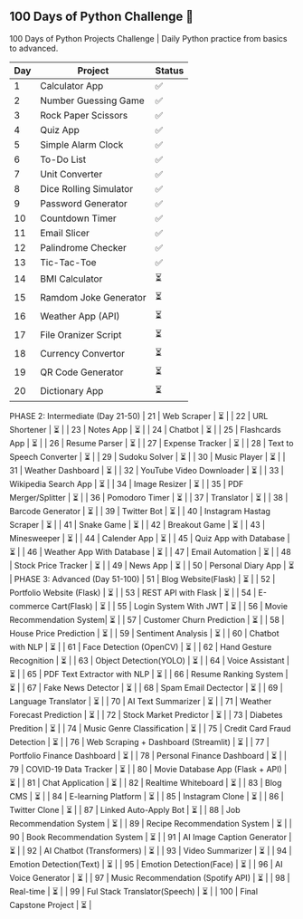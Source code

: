 ## 100 Days of Python Challenge 🚀
100 Days of Python Projects Challenge | Daily Python practice from basics to advanced.

| Day | Project | Status |
|-----|----------|--------|
| 1   | Calculator App | ✅ |
| 2   | Number Guessing Game | ✅ |
| 3   | Rock Paper Scissors | ✅ |
| 4   | Quiz App | ✅ |
| 5   | Simple Alarm Clock | ✅ |
| 6   | To-Do List | ✅ |
| 7   | Unit Converter | ✅ |
| 8   | Dice Rolling Simulator | ✅ |
| 9   | Password Generator | ✅ |
| 10  | Countdown Timer | ✅ |
| 11  | Email Slicer | ✅ |
| 12  | Palindrome Checker | ✅ |
| 13  | Tic-Tac-Toe | ✅ |
| 14  | BMI Calculator | ⏳ |
| 15  | Ramdom Joke Generator | ⏳ |
| 16  | Weather App (API) | ⏳ |
| 17  | File Oranizer Script | ⏳ |
| 18  | Currency Convertor | ⏳ |
| 19  | QR Code Generator | ⏳ |
| 20  | Dictionary App | ⏳ |
PHASE 2: Intermediate (Day 21-50)
| 21  | Web Scraper | ⏳ |
| 22  | URL Shortener | ⏳ |
| 23  | Notes App | ⏳ |
| 24  | Chatbot | ⏳ |
| 25  | Flashcards App | ⏳ |
| 26  | Resume Parser | ⏳ |
| 27  | Expense Tracker | ⏳ |
| 28  | Text to Speech Converter | ⏳ |
| 29  | Sudoku Solver | ⏳ |
| 30  | Music Player | ⏳ |
| 31  | Weather Dashboard | ⏳ |
| 32  | YouTube Video Downloader | ⏳ |
| 33  | Wikipedia Search App | ⏳ |
| 34  | Image Resizer | ⏳ |
| 35  | PDF Merger/Splitter | ⏳ |
| 36  | Pomodoro Timer | ⏳ |
| 37  | Translator | ⏳ |
| 38  | Barcode Generator | ⏳ |
| 39  | Twitter Bot | ⏳ |
| 40  | Instagram Hastag Scraper | ⏳ |
| 41  | Snake Game | ⏳ |
| 42  | Breakout Game | ⏳ |
| 43  | Minesweeper | ⏳ |
| 44  | Calender App | ⏳ |
| 45  | Quiz App with Database | ⏳ |
| 46  | Weather App With Database | ⏳ |
| 47  | Email Automation | ⏳ |
| 48  | Stock Price Tracker | ⏳ |
| 49  | News App | ⏳ |
| 50  | Personal Diary App | ⏳ |
PHASE 3: Advanced (Day 51-100)
| 51  | Blog Website(Flask) | ⏳ |
| 52  | Portfolio Website (Flask) | ⏳ |
| 53  | REST API with Flask | ⏳ |
| 54  | E-commerce Cart(Flask) | ⏳ |
| 55  | Login System With JWT | ⏳ |
| 56  | Movie Recommendation System| ⏳ |
| 57  | Customer Churn Prediction | ⏳ |
| 58  | House Price Prediction | ⏳ |
| 59  | Sentiment Analysis | ⏳ |
| 60  | Chatbot with NLP | ⏳ |
| 61  | Face Detection (OpenCV) | ⏳ |
| 62  | Hand Gesture Recognition | ⏳ |
| 63  | Object Detection(YOLO) | ⏳ |
| 64  | Voice Assistant | ⏳ |
| 65  | PDF Text Extractor with NLP | ⏳ |
| 66  | Resume Ranking System | ⏳ |
| 67  | Fake News Detector | ⏳ |
| 68  | Spam Email Dectector | ⏳ |
| 69  | Language Translator | ⏳ |
| 70  | AI Text Summarizer | ⏳ |
| 71  | Weather Forecast Prediction | ⏳ |
| 72  | Stock Market Predictor | ⏳ |
| 73  | Diabetes Predition | ⏳ |
| 74  | Music Genre Classification | ⏳ |
| 75  | Credit Card Fraud Detection | ⏳ |
| 76  | Web Scraping + Dashboard (Streamlit) | ⏳ |
| 77  | Portfolio Finance Dashboard | ⏳ |
| 78  | Personal Finance Dashboard | ⏳ |
| 79  | COVID-19 Data Tracker | ⏳ |
| 80  | Movie Database App (Flask + API) | ⏳ |
| 81  | Chat Application | ⏳ |
| 82  | Realtime Whiteboard | ⏳ |
| 83  | Blog CMS | ⏳ |
| 84  | E-learning Platform | ⏳ |
| 85  | Instagram Clone | ⏳ |
| 86  | Twitter Clone | ⏳ |
| 87  | Linked Auto-Apply Bot | ⏳ |
| 88  | Job Recommendation System | ⏳ |
| 89  | Recipe Recommendation System  | ⏳ |
| 90  | Book Recommendation System | ⏳ |
| 91  | AI Image Caption Generator | ⏳ |
| 92  | AI Chatbot (Transformers) | ⏳ |
| 93  | Video Summarizer | ⏳ |
| 94  | Emotion Detection(Text) | ⏳ |
| 95  | Emotion Detection(Face) | ⏳ |
| 96  | AI Voice Generator  | ⏳ |
| 97  | Music Recommendation (Spotify API) | ⏳ |
| 98  | Real-time | ⏳ |
| 99  | Ful Stack Translator(Speech) | ⏳ |
| 100 | Final Capstone Project | ⏳ |


